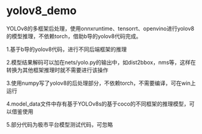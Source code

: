 # yolov8_demo
YOLOv8的多框架后处理，使用onnxruntime、tensorrt、openvino进行yolov8的模型推理，不依赖torch，借助b导的yolov8代码完成。


1.基于b导的yolov8代码，进行不同后端框架的推理

2.模型结果解码可以加在nets/yolo.py的输出中，如dist2bbox，nms等，这样在转换为其他框架推理时就不需要进行该操作

3.使用numpy写了yolov8的后处理部分，不依赖torch，不需要编译，可在win上运行

4.model_data文件中存有基于YOLOv8s的基于coco的不同框架的推理模型，可以借鉴使用

5.部分代码为极市平台模型测试代码，可忽略


